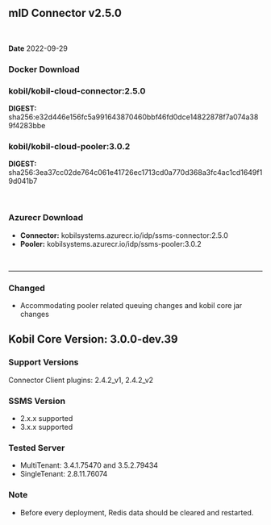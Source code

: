 ## mID Connector v2.5.0

<br/>

**Date** 2022-09-29

### **Docker Download**

### kobil/kobil-cloud-connector:2.5.0
**DIGEST:** sha256:e32d446e156fc5a991643870460bbf46fd0dce14822878f7a074a389f4283bbe
### kobil/kobil-cloud-pooler:3.0.2
**DIGEST:** sha256:3ea37cc02de764c061e41726ec1713cd0a770d368a3fc4ac1cd1649f19d041b7

<br/>

### **Azurecr Download**
- **Connector:** kobilsystems.azurecr.io/idp/ssms-connector:2.5.0  
- **Pooler:** kobilsystems.azurecr.io/idp/ssms-pooler:3.0.2
<br/>

-----------------------------------
 
### Changed 
* Accommodating pooler related queuing changes and kobil core jar changes


## Kobil Core Version: 3.0.0-dev.39

### Support Versions
Connector Client plugins: 2.4.2_v1, 2.4.2_v2 
 
### SSMS Version 
* 2.x.x supported 
* 3.x.x supported 

### Tested Server 
* MultiTenant: 3.4.1.75470 and 3.5.2.79434 
* SingleTenant: 2.8.11.76074 

### Note
* Before every deployment, Redis data should be cleared and restarted. 
